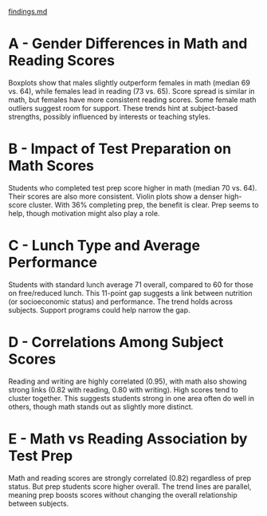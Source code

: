 [findings.md](https://github.com/user-attachments/files/22554751/findings.md)
# A - Gender Differences in Math and Reading Scores

Boxplots show that males slightly outperform females in math (median 69 vs. 64), while females lead in reading (73 vs. 65). Score spread is similar in math, but females have more consistent reading scores. Some female math outliers suggest room for support. These trends hint at subject-based strengths, possibly influenced by interests or teaching styles.

# B - Impact of Test Preparation on Math Scores

Students who completed test prep score higher in math (median 70 vs. 64). Their scores are also more consistent. Violin plots show a denser high-score cluster. With 36% completing prep, the benefit is clear. Prep seems to help, though motivation might also play a role.

# C - Lunch Type and Average Performance

Students with standard lunch average 71 overall, compared to 60 for those on free/reduced lunch. This 11-point gap suggests a link between nutrition (or socioeconomic status) and performance. The trend holds across subjects. Support programs could help narrow the gap.

# D - Correlations Among Subject Scores

Reading and writing are highly correlated (0.95), with math also showing strong links (0.82 with reading, 0.80 with writing). High scores tend to cluster together. This suggests students strong in one area often do well in others, though math stands out as slightly more distinct.

# E - Math vs Reading Association by Test Prep

Math and reading scores are strongly correlated (0.82) regardless of prep status. But prep students score higher overall. The trend lines are parallel, meaning prep boosts scores without changing the overall relationship between subjects.
